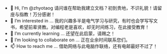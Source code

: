 - 👋 Hi, I’m @zhyotaog     请问谁在帮助我建立文档？初到贵地，不识礼貌！请留座与指教！万分感谢！
- 👀 I’m interested in ...    我的兴趣多半是电气学习与研究，有时也会学写写文书，希望前辈贤教。对编程老是喜欢，却无时间练习，在此接受教育！
- 🌱 I’m currently learning ...   还望在此启蒙，请赐之！
- 💞️ I’m looking to collaborate on ...   正在业余时间联系您们。
- 📫 How to reach me ...   借助网络与此电脑作联络，还有电邮最好不过了！

<!---
zhyotaog/zhyotaog is a ✨ special ✨ repository because its `README.md` (this file) appears on your GitHub profile.
You can click the Preview link to take a look at your changes.
--->
